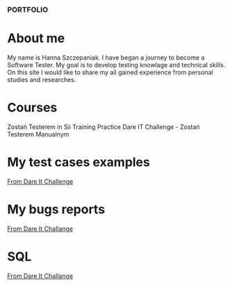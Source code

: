 ### PORTFOLIO 

# About me

My name is Hanna Szczepaniak. I have began a journey to become a Software Tester. My goal is to develop testing knowlage and technical skills. On this site I would like to share my all gained experience from personal studies and researches.

# Courses

Zostań Testerem in Sii Training Practice
Dare IT Challenge - Zostań Testerem Manualnym

# My test cases examples

[From Dare It Challenge](https://docs.google.com/spreadsheets/d/1W17lrn_Gx12ctNDra2_HKy0_xS9jhy24JJ7bNGYy708/edit#gid=0)

# My bugs reports
[From Dare It Challange](https://docs.google.com/spreadsheets/d/19azemB26BB0SicHVTTD5DVa1N--SBncKX9_LzyW4cPw/edit#gid=0)

# SQL

[From Dare It Challange](https://github.com/HannaSz/challenge_portfolio_hannaszczepaniak#Task-5)


